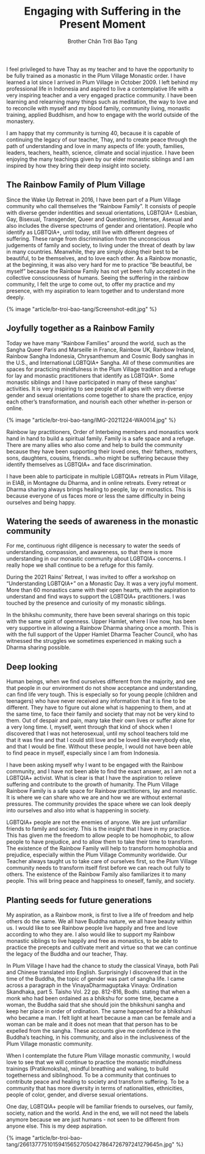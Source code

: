 ﻿---
title: Engaging with Suffering in the Present Moment
author: Brother Chân Trời Bảo Tạng
---

I feel privileged to have Thay as my teacher and to have the opportunity to be fully trained as a monastic in the Plum Village Monastic order. I have learned a lot since I arrived in Plum Village in October 2009. I left behind my professional life in Indonesia and aspired to live a contemplative life with a very inspiring teacher and a very engaged practice community. I have been learning and relearning many things such as meditation, the way to love and to reconcile with myself and my blood family, community living, monastic training, applied Buddhism, and how to engage with the world outside of the monastery.

I am happy that my community is turning 40, because it is capable of continuing the legacy of our teacher, Thay, and to create peace through the path of understanding and love in many aspects of life: youth, families, leaders, teachers, health, science, climate and social injustice. I have been enjoying the many teachings given by our elder monastic siblings and I am inspired by how they bring their deep insight into society.

## The Rainbow Family of Plum Village

Since the Wake Up Retreat in 2016, I have been part of a Plum Village community who call themselves the “Rainbow Family”. It consists of people with diverse gender indentities and sexual orientations, LGBTQIA+ (Lesbian, Gay, Bisexual, Transgender, Queer and Questioning, Intersex, Asexual and also includes the diverse spectrums of gender and orientation). People who identify as LGBTQIA+, until today, still live with different degrees of suffering. These range from discrimination from the unconscious judgements of family and society, to living under the threat of death by law in many countries. Meanwhile, they are simply doing their best to be beautiful, to be themselves, and to love each other. As a Rainbow monastic, at the beginning, it was also very hard for me to practice “Be beautiful, be myself” because the Rainbow Family has not yet been fully accepted in the collective consciousness of humans. Seeing the suffering in the rainbow community, I felt the urge to come out, to offer my practice and my presence, with my aspiration to learn together and to understand more deeply. 

{% image "article/br-troi-bao-tang/Screenshot-edit.jpg" %}

## Joyfully together as a Rainbow Family

Today we have many “Rainbow Families” around the world, such as the Sangha Queer Paris and Marseille in France, Rainbow UK, Rainbow Ireland, Rainbow Sangha Indonesia, Chrysanthemum and Cosmic Body sanghas in the U.S., and International LGBTQIA+ Sangha. All of these communities are spaces for practicing mindfulness in the Plum Village tradition and a refuge for lay and monastic practitioners that identify as LGBTQIA+. Some monastic siblings and I have participated in many of these sanghas’ activities. It is very inspiring to see people of all ages with very diverse gender and sexual orientations come together to share the practice, enjoy each other’s transformation, and nourish each other whether in-person or online.

{% image "article/br-troi-bao-tang/IMG-20211224-WA0014.jpg" %}

Rainbow lay practitioners, Order of Interbeing members and monastics work hand in hand to build a spiritual family. Family is a safe space and a refuge. There are many allies who also come and help to build the community because they have been supporting their loved ones, their fathers, mothers, sons, daughters, cousins, friends...who might be suffering because they identify themselves as LGBTQIA+ and face discrimination.

I have been able to participate in multiple LGBTQIA+ retreats in Plum Village, in EIAB, in Montagne du Dharma, and in online retreats. Every retreat or Dharma sharing always brings healing to people, lay or monastics. This is because everyone of us faces more or less the same difficulty in being ourselves and being happy. 

## Watering the seeds of awareness in the monastic community

For me, continuous right diligence is necessary to water the seeds of understanding, compassion, and awareness, so that there is more understanding in our monastic community about LGBTQIA+ concerns. I really hope we shall continue to be a refuge for this family.

During the 2021 Rains' Retreat, I was invited to offer a workshop on “Understanding LGBTQIA+” on a Monastic Day. It was a very joyful moment. More than 60 monastics came with their open hearts, with the aspiration to understand and find ways to support the LGBTQIA+ practitioners. I was touched by the presence and curiosity of my monastic siblings.

In the bhikshu community, there have been several sharings on this topic with the same spirit of openness. Upper Hamlet, where I live now, has been very supportive in allowing a Rainbow Dharma sharing once a month. This is with the full support of the Upper Hamlet Dharma Teacher Council, who has witnessed the struggles we sometimes experienced in making such a Dharma sharing possible. 

## Deep looking

Human beings, when we find ourselves different from the majority, and see that people in our environment do not show acceptance and understanding, can find life very tough. This is especially so for young people (children and teenagers) who have never received any information that it is fine to be different. They have to figure out alone what is happening to them, and at the same time, to face their family and society that may not be very kind to them. Out of despair and pain, many take their own lives or suffer alone for a very long time. I, myself, went through that kind of shock when I discovered that I was not heterosexual, until my school teachers told me that it was fine and that I could still love and be loved like everybody else, and that I would be fine. Without these people, I would not have been able to find peace in myself, especially since I am from Indonesia.

I have been asking myself why I want to be engaged with the Rainbow community, and I have not been able to find the exact answer, as I am not a LGBTQIA+ activist. What is clear is that I have the aspiration to relieve suffering and contribute to the growth of humanity. The Plum Village Rainbow Family is a safe space for Rainbow practitioners, lay and monastic. It is where we can share who we are and how we are without external pressures. The community provides the space where we can look deeply into ourselves and also into what is happening in society. 

LGBTQIA+ people are not the enemies of anyone. We are just unfamiliar friends to family and society. This is the insight that I have in my practice. This has given me the freedom to allow people to be homophobic, to allow people to have prejudice, and to allow them to take their time to transform. The existence of the Rainbow Family will help to transform homophobia and prejudice, especially within the Plum Village Community worldwide. Our Teacher always taught us to take care of ourselves first, so the Plum Village community needs to transform itself first before we can reach out fully to others. The existence of the Rainbow Family also familiarizes it to many people. This will bring peace and happiness to oneself, family, and society.

## Planting seeds for future generations

My aspiration, as a Rainbow monk, is first to live a life of freedom and help others do the same. We all have Buddha nature, we all have beauty within us. I would like to see Rainbow people live happily and free and love according to who they are. I also would like to support my Rainbow monastic siblings to live happily and free as monastics, to be able to practice the precepts and cultivate merit and virtue so that we can continue the legacy of the Buddha and our teacher, Thay.


In Plum Village I have had the chance to study the classical Vinaya, both Pali and Chinese translated into English. Surprisingly I discovered that in the time of the Buddha, the topic of gender was part of sangha life. I came across a paragraph in the Vinaya<span class="note">Dharmaguptaka Vinaya: Ordination Skandhaka, part 5. Taisho Vol. 22 pp. 812-816, Bodhi.</span> stating that when a monk who had been ordained as a bhikshu for some time, became a woman, the Buddha said that she should join the bhikshuni sangha and keep her place in order of ordination. The same happened for a bhikshuni who became a man. I felt light at heart because a man can be female and a woman can be male and it does not mean that that person has to be expelled from the sangha. These accounts give me confidence in the Buddha’s teaching, in his community, and also in the inclusiveness of the Plum Village monastic community.

When I contemplate the future Plum Village monastic community, I would love to see that we will continue to practice the monastic mindfulness trainings (Pratikmoksha), mindful breathing and walking, to build togetherness and siblinghood. To be a community that continues to contribute peace and healing to society and transform suffering. To be a community that has more diversity in terms of nationalities, ethnicities, people of color, gender, and diverse sexual orientations.

One day, LGBTQIA+ people will be familiar friends to ourselves, our family, society, nation and the world. And in the end, we will not need the labels anymore because we are just humans - not seen to be different from anyone else. This is my deep aspiration.

<div class="article-end"></div>

{% image "article/br-troi-bao-tang/266137775101594156527050427864726797241279645n.jpg" %}

<!-- \*Dharmaguptaka Vinaya 
Ordination Skandhaka, part5 
Taisho(CBETA edition) Vol.22 pp. 812-816 Translated by the Bodhi Translation Committee 
Published by the Bodhi Foundation for Culture and Education 
©2015 Bodhi Foundation for Culture and Education
Website: 
[http://dharmaguptakavinaya.wordpress.com](http://dharmaguptakavinaya.wordpress.com/) -->
